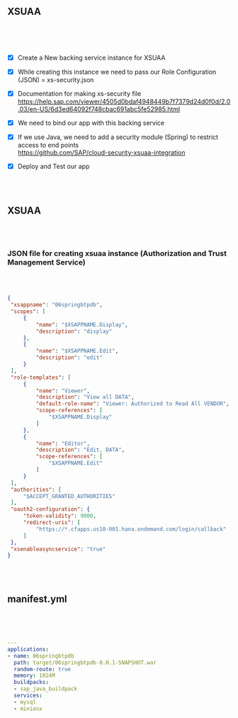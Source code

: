 ## XSUAA

</br>
</br>   
</br>   

- [x] Create a New backing service instance for XSUAA 
- [x] While creating this instance we need to pass our Role Configuration (JSON) = xs-security.json
- [x] Documentation for making xs-security file
</br> https://help.sap.com/viewer/4505d0bdaf4948449b7f7379d24d0f0d/2.0.03/en-US/6d3ed64092f748cbac691abc5fe52985.html

- [x] We need to bind our app with this backing service
- [x] If we use Java, we need to add a security module (Spring) to restrict access to end points
</br> https://github.com/SAP/cloud-security-xsuaa-integration
- [x] Deploy and Test our app


</br>   
</br>   

## XSUAA  
</br>   
</br>   

### JSON file for creating xsuaa instance (Authorization and Trust Management Service)
</br>   
</br>   
   
   ```json
{
    "xsappname": "06springbtpdb",
    "scopes": [
        {
            "name": "$XSAPPNAME.Display",
            "description": "display"
        },
        {
            "name": "$XSAPPNAME.Edit",
            "description": "edit"
        }
    ],
    "role-templates": [
        {
            "name": "Viewer",
            "description": "View all DATA",
            "default-role-name": "Viewer: Authorized to Read All VENDOR",
            "scope-references": [
                "$XSAPPNAME.Display"
            ]
        },
        {
            "name": "Editor",
            "description": "Edit, DATA",
            "scope-references": [
                "$XSAPPNAME.Edit"
            ]
        }
    ],
    "authorities": [
        "$ACCEPT_GRANTED_AUTHORITIES"
    ],
    "oauth2-configuration": {
        "token-validity": 9000,
        "redirect-uris": [
            "https://*.cfapps.us10-001.hana.ondemand.com/login/callback"
        ]
    },
    "xsenableasyncservice": "true"
}
   ```
   
</br>   
</br>      

## manifest.yml 

</br>   
</br>      

```yml

---
applications:
- name: 06springbtpdb
  path: target/06springbtpdb-0.0.1-SNAPSHOT.war
  random-route: true
  memory: 1024M
  buildpacks:
  - sap_java_buildpack
  services:
  - mysql
  - minionx      

```
